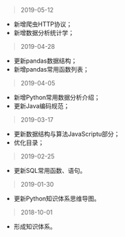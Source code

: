 > 2019-05-12

- 新增爬虫HTTP协议；
- 新增数据分析统计学；

> 2019-04-28

- 更新pandas数据结构；
- 新增pandas常用函数列表；

> 2019-04-05

- 新增Python常用数据分析介绍；
- 更新Java编码规范；

> 2019-03-17

- 更新数据结构与算法JavaScriptu部分；
- 优化目录；

> 2019-02-25  
 
- 更新SQL常用函数、语句。 
   
> 2019-01-30  

- 更新Python知识体系思维导图。

> 2018-10-01   

- 形成知识体系。
